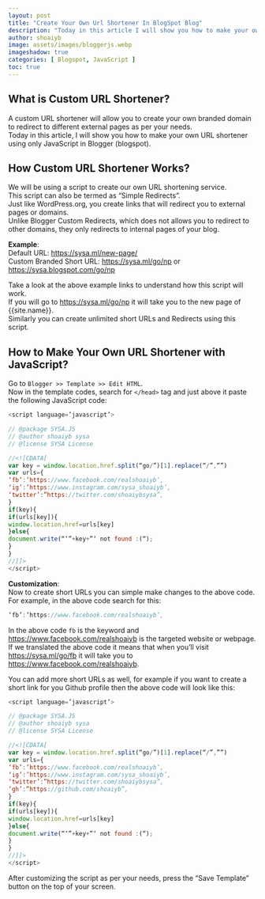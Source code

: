 ```yaml
---
layout: post
title: "Create Your Own Url Shortener In BlogSpot Blog"
description: "Today in this article I will show you how to make your own URL shortener using only JavaScript in Blogger (blogspot)."
author: shoaiyb
image: assets/images/bloggerjs.webp
imageshadow: true
categories: [ Blogspot, JavaScript ]
toc: true
---
```





## What is Custom URL Shortener?
A custom URL shortener will allow you to create your own branded domain to redirect to different external pages as per your needs.        
Today in this article, I will show you how to make your own URL shortener using only JavaScript in Blogger (blogspot).       

## How Custom URL Shortener Works?
We will be using a script to create our own URL shortening service.        
This script can also be termed as “Simple Redirects”.        
Just like WordPress.org, you create links that will redirect you to external pages or domains.         
Unlike Blogger Custom Redirects, which does not allows you to redirect to other domains, they only redirects to internal pages of your blog.     

**Example**:       
Default URL: https://sysa.ml/new-page/         
Custom Branded Short URL: https://sysa.ml/go/np or https://sysa.blogspot.com/go/np       

Take a look at the above example links to understand how this script will work.        
If you will go to https://sysa.ml/go/np it will take you to the new page of {{site.name}}.        
Similarly you can create unlimited short URLs and Redirects using this script.        

## How to Make Your Own URL Shortener with JavaScript?
Go to `Blogger >> Template >> Edit HTML`.       
Now in the template codes, search for `</head>` tag and just above it paste the following JavaScript code:         

```js
<script language=’javascript’>

// @package SYSA.JS
// @author shoaiyb sysa
// @license SYSA License

//<![CDATA[
var key = window.location.href.split(“go/”)[1].replace(“/”,””)
var urls={
‘fb’:’https://www.facebook.com/realshoaiyb’,
‘ig’:’https://www.instagram.com/sysa_shoaiyb’,
‘twitter’:”https://twitter.com/shoaiybsysa”,
}
if(key){
if(urls[key]){
window.location.href=urls[key]
}else{
document.write(“‘”+key+”‘ not found :(“);
}
}
//]]>
</script>
```

**Customization**:        
Now to create short URLs you can simple make changes to the above code.        
For example, in the above code search for this:       

```js
‘fb’:’https://www.facebook.com/realshoaiyb’,
```

In the above code `fb` is the keyword and https://www.facebook.com/realshoaiyb is the targeted website or webpage.       
If we translated the above code it means that when you’ll visit https://sysa.ml/go/fb it will take you to https://www.facebook.com/realshoaiyb.       

You can add more short URLs as well, for example if you want to create a short link for you Github profile then the above code will look like this:      

```js
<script language=’javascript’>

// @package SYSA.JS
// @author shoaiyb sysa
// @license SYSA License

//<![CDATA[
var key = window.location.href.split(“go/”)[1].replace(“/”,””)
var urls={
‘fb’:’https://www.facebook.com/realshoaiyb’,
‘ig’:’https://www.instagram.com/sysa_shoaiyb’,
‘twitter’:”https://twitter.com/shoaiybsysa”,
‘gh’:”https://github.com/shoaiyb”,
}
if(key){
if(urls[key]){
window.location.href=urls[key]
}else{
document.write(“‘”+key+”‘ not found :(“);
}
}
//]]>
</script>
```

After customizing the script as per your needs, press the “Save Template” button on the top of your screen.       
